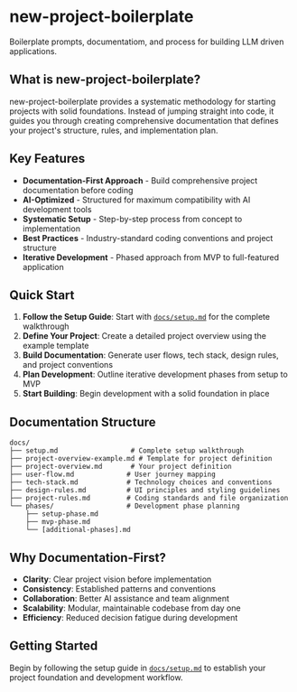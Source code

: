 # new-project-boilerplate
Boilerplate prompts, documentatiom, and process for building LLM driven applications.

## What is new-project-boilerplate?

new-project-boilerplate provides a systematic methodology for starting projects with solid foundations. Instead of jumping straight into code, it guides you through creating comprehensive documentation that defines your project's structure, rules, and implementation plan.

## Key Features

- **Documentation-First Approach** - Build comprehensive project documentation before coding
- **AI-Optimized** - Structured for maximum compatibility with AI development tools
- **Systematic Setup** - Step-by-step process from concept to implementation
- **Best Practices** - Industry-standard coding conventions and project structure
- **Iterative Development** - Phased approach from MVP to full-featured application

## Quick Start

1. **Follow the Setup Guide**: Start with [`docs/setup.md`](docs/setup.md) for the complete walkthrough
2. **Define Your Project**: Create a detailed project overview using the example template
3. **Build Documentation**: Generate user flows, tech stack, design rules, and project conventions
4. **Plan Development**: Outline iterative development phases from setup to MVP
5. **Start Building**: Begin development with a solid foundation in place

## Documentation Structure

```
docs/
├── setup.md                  # Complete setup walkthrough
├── project-overview-example.md # Template for project definition
├── project-overview.md       # Your project definition
├── user-flow.md             # User journey mapping
├── tech-stack.md            # Technology choices and conventions
├── design-rules.md          # UI principles and styling guidelines
├── project-rules.md         # Coding standards and file organization
└── phases/                  # Development phase planning
    ├── setup-phase.md
    ├── mvp-phase.md
    └── [additional-phases].md
```

## Why Documentation-First?

- **Clarity**: Clear project vision before implementation
- **Consistency**: Established patterns and conventions
- **Collaboration**: Better AI assistance and team alignment
- **Scalability**: Modular, maintainable codebase from day one
- **Efficiency**: Reduced decision fatigue during development

## Getting Started

Begin by following the setup guide in [`docs/setup.md`](docs/setup.md) to establish your project foundation and development workflow.
